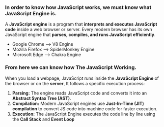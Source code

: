 ### In order to know how JavaScript works, we must know what JavaScript Engine is.
A **JavaScript engine** is a program that **interprets and executes JavaScript code** inside a web browser or server. Every modern browser has its own JavaScript engine that **parses, compiles, and runs JavaScript efficiently**.
- Google Chrome --> V8 Engine
- Mozilla Firefox --> SpiderMonkey Engine
- Microsoft Edge --> Chakra Engine
### From here we can know how The JavaScript Working.
When you load a webpage, JavaScript runs inside the **JavaScript Engine** of the browser or on the **server**, It follows a specific execution process:
1. **Parsing:** The engine reads JavaScript code and converts it into an **Abstract Syntax Tree (AST)**.
2. **Compilation:** Modern JavaScript engines use **Just-In-Time (JIT) compilation** to convert JS code into machine code for faster execution.
3. **Execution:** The JavaScript Engine executes the code line by line using the **Call Stack** and **Event Loop**
